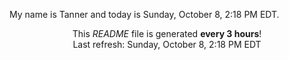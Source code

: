 My name is Tanner and today is Sunday, October 8, 2:18 PM EDT.

<p align="center">This <i>README</i> file is generated <b>every 3 hours</b>!</br>Last refresh: Sunday, October 8, 2:18 PM EDT<br /></p>
